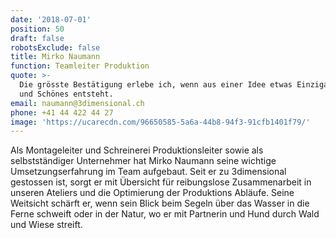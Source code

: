 ```yaml
---
date: '2018-07-01'
position: 50
draft: false
robotsExclude: false
title: Mirko Naumann
function: Teamleiter Produktion
quote: >-
  Die grösste Bestätigung erlebe ich, wenn aus einer Idee etwas Einzigartiges
  und Schönes entsteht.
email: naumann@3dimensional.ch
phone: +41 44 422 44 27
image: 'https://ucarecdn.com/96650585-5a6a-44b8-94f3-91cfb1401f79/'
---
```

Als Montageleiter und Schreinerei Produktionsleiter sowie als selbstständiger Unternehmer hat Mirko Naumann seine wichtige Umsetzungserfahrung im Team aufgebaut. Seit er zu 3dimensional gestossen ist, sorgt er mit Übersicht für reibungslose Zusammenarbeit in unseren Ateliers und die Optimierung der Produktions Abläufe. Seine Weitsicht schärft er, wenn sein Blick beim Segeln über das Wasser in die Ferne schweift oder in der Natur, wo er mit Partnerin und Hund durch Wald und Wiese streift.
